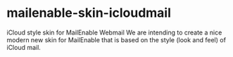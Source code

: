 # mailenable-skin-icloudmail
iCloud style skin for MailEnable Webmail
We are intending to create a nice modern new skin for MailEnable that is based on the style (look and feel) of iCloud mail.

